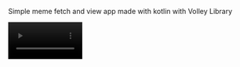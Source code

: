Simple meme fetch and view app made with kotlin with Volley Library

<video src="./meme.mp4" width="30%" controls autoplay/>
